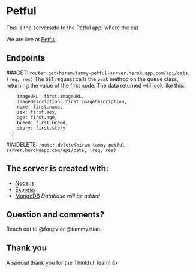 # Petful
This is the serverside to the Petful app, where the cat

We are live at [Petful](https://hiram-tammy-petful-client.github.io).

## Endpoints



###GET:
```router.get(hiram-tammy-petful-server.herokuapp.com/api/cats, (req, res)```
The ```GET``` request calls the ```peak``` method on the queue class, returning the value of the first node. The data returned will look like this:

```{
    imageURL: first.imageURL,
    imageDescription: first.imageDescription,
    name: first.name,
    sex: first.sex,
    age: first.age,
    breed: first.breed,
    story: first.story
  } 
```

###DELETE:
```router.delete(hiram-tammy-petful-server.herokuapp.com/api/cats, (req, res)```

## The server is created with:
- [Node.js](https://nodejs.org/en/)
- [Express](http://expressjs.com/)
- [MongoDB](https://docs.mongodb.com/) *Database will be added*

## Question and comments?

Reach out to @forgiv or @tammyztian.

## Thank you

A special thank you for the Thinkful Team! :+1: